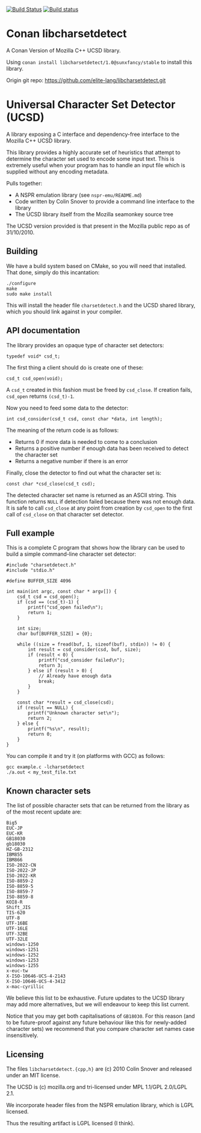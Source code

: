 [![Build Status](https://travis-ci.org/sunxfancy/conan-libcharsetdetect.svg?branch=master)](https://travis-ci.org/sunxfancy/conan-libcharsetdetect) 
[![Build status](https://ci.appveyor.com/api/projects/status/ce4xl2j89y462cnb?svg=true)](https://ci.appveyor.com/project/sunxfancy/conan-libcharsetdetect)

Conan libcharsetdetect
========================

A Conan Version of Mozilla C++ UCSD library.

Using `conan install libcharsetdetect/1.0@sunxfancy/stable` to install this library.

Origin git repo: https://github.com/elite-lang/libcharsetdetect.git


# Universal Character Set Detector (UCSD)

A library exposing a C interface and dependency-free interface to the Mozilla C++ UCSD library.

This library provides a highly accurate set of heuristics that attempt to determine the character set used to encode some input text.
This is extremely useful when your program has to handle an input file which is supplied without any encoding metadata.

Pulls together:

  * A NSPR emulation library (see `nspr-emu/README.md`)
  * Code written by Colin Snover to provide a command line interface to the library
  * The UCSD library itself from the Mozilla seamonkey source tree

The UCSD version provided is that present in the Mozilla public repo as of 31/10/2010.

## Building

We have a build system based on CMake, so you will need that installed. That done, simply do this incantation:

    ./configure
    make
    sudo make install

This will install the header file `charsetdetect.h` and the UCSD shared library, which you should link against in your compiler.

## API documentation

The library provides an opaque type of character set detectors:

    typedef void* csd_t;

The first thing a client should do is create one of these:

    csd_t csd_open(void);

A `csd_t` created in this fashion must be freed by `csd_close`. If creation fails, `csd_open` returns `(csd_t)-1`.

Now you need to feed some data to the detector:

    int csd_consider(csd_t csd, const char *data, int length);

The meaning of the return code is as follows:

  * Returns 0 if more data is needed to come to a conclusion
  * Returns a positive number if enough data has been received to detect the character set
  * Returns a negative number if there is an error

Finally, close the detector to find out what the character set is:

    const char *csd_close(csd_t csd);

The detected character set name is returned as an ASCII string. This function returns `NULL` if detection failed because there was not
enough data. It is safe to call `csd_close` at any point from creation by `csd_open` to the first call of `csd_close` on that character
set detector.

## Full example

This is a complete C program that shows how the library can be used to build a simple command-line character set detector:

    #include "charsetdetect.h"
    #include "stdio.h"

    #define BUFFER_SIZE 4096

    int main(int argc, const char * argv[]) {
        csd_t csd = csd_open();
        if (csd == (csd_t)-1) {
            printf("csd_open failed\n");
            return 1;
        }
    
        int size;
        char buf[BUFFER_SIZE] = {0};

        while ((size = fread(buf, 1, sizeof(buf), stdin)) != 0) {
            int result = csd_consider(csd, buf, size);
            if (result < 0) {
                printf("csd_consider failed\n");
                return 3;
            } else if (result > 0) {
                // Already have enough data
                break;
            }
        }
    
        const char *result = csd_close(csd);
        if (result == NULL) {
            printf("Unknown character set\n");
            return 2;
        } else {
            printf("%s\n", result);
            return 0;
        }
    }

You can compile it and try it (on platforms with GCC) as follows:

    gcc example.c -lcharsetdetect
    ./a.out < my_test_file.txt

## Known character sets

The list of possible character sets that can be returned from the library as of the most recent update are:

    Big5
    EUC-JP
    EUC-KR
    GB18030
    gb18030
    HZ-GB-2312
    IBM855
    IBM866
    ISO-2022-CN
    ISO-2022-JP
    ISO-2022-KR
    ISO-8859-2
    ISO-8859-5
    ISO-8859-7
    ISO-8859-8
    KOI8-R
    Shift_JIS
    TIS-620
    UTF-8
    UTF-16BE
    UTF-16LE
    UTF-32BE
    UTF-32LE
    windows-1250
    windows-1251
    windows-1252
    windows-1253
    windows-1255
    x-euc-tw
    X-ISO-10646-UCS-4-2143
    X-ISO-10646-UCS-4-3412
    x-mac-cyrillic

We believe this list to be exhaustive. Future updates to the UCSD library may add more alternatives, but we will endeavour to keep
this list current.

Notice that you may get both capitalisations of `GB18030`. For this reason (and to be future-proof against any future behaviour
like this for newly-added character sets) we recommend that you compare character set names case insensitively.

## Licensing

The files `libcharsetdetect.{cpp,h}` are (c) 2010 Colin Snover and released under an MIT license.

The UCSD is (c) mozilla.org and tri-licensed under MPL 1.1/GPL 2.0/LGPL 2.1.

We incorporate header files from the NSPR emulation library, which is LGPL licensed.

Thus the resulting artifact is LGPL licensed (I think).
 
